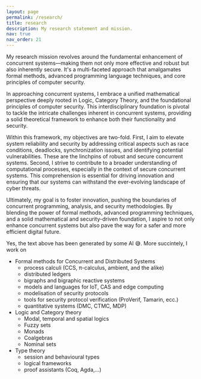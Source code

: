 ```yaml
---
layout: page
permalink: /research/
title: research
description: My research statement and mission.
nav: true
nav_order: 21
---
```

My research mission revolves around the fundamental enhancement of concurrent systems—making them not only more effective and robust but also inherently secure. It's a multi-faceted approach that amalgamates formal methods, advanced programming language techniques, and core principles of computer security.

In approaching concurrent systems, I embrace a unified mathematical perspective deeply rooted in Logic, Category Theory, and the foundational principles of computer security. This interdisciplinary foundation is pivotal to tackle the intricate challenges inherent in concurrent systems, providing a solid theoretical framework to enhance both their functionality and security.

Within this framework, my objectives are two-fold. First, I aim to elevate system reliability and security by addressing critical aspects such as race conditions, deadlocks, synchronization issues, and identifying potential vulnerabilities. These are the linchpins of robust and secure concurrent systems. Second, I strive to contribute to a broader understanding of computational processes, especially in the context of secure concurrent systems. This comprehension is essential for driving innovation and ensuring that our systems can withstand the ever-evolving landscape of cyber threats.

Ultimately, my goal is to foster innovation, pushing the boundaries of concurrent programming, analysis, and security methodologies. By blending the power of formal methods, advanced programming techniques, and a solid mathematical and security-driven foundation, I aspire to not only enhance concurrent systems but also pave the way for a safer and more efficient digital future.


Yes, the text above has been generated by some AI 😅. More succintely, I work on 
- Formal methods for Concurrent and Distributed Systems
    - process calculi (CCS, π-calculus, ambient, and the alike)
    - distributed ledgers
    - bigraphs and bigraphic reactive systems
    - models and languages for IoT, CAS and edge computing
    - modelisation of security protocols
    - tools for security protocol verification (ProVerif, Tamarin, ecc.)
    - quantitative systems (DMC, CTMC, MDP)
- Logic and Category theory
    - Modal, temporal and spatial logics
    - Fuzzy sets
    - Monads
    - Coalgebras
    - Nominal sets
- Type theory
    - session and behavioural types
    - logical frameworks
    - proof assistants (Coq, Agda,…)